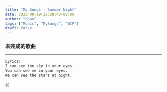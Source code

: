```yaml
---
title: "My Songs - Summer Night"
date: 2023-08-19T22:28:43+08:00
author: "cboy"
tags: ["Music", "MySongs", "WIP"]
draft: false
---
```


### 未完成的歌曲
---
```txt
Lyrics:
I can see the sky in your eyes.
You can see me in your eyes.
We can see the stars at night.
```

{{<audio src="/audio/SummerNight.wav">}}